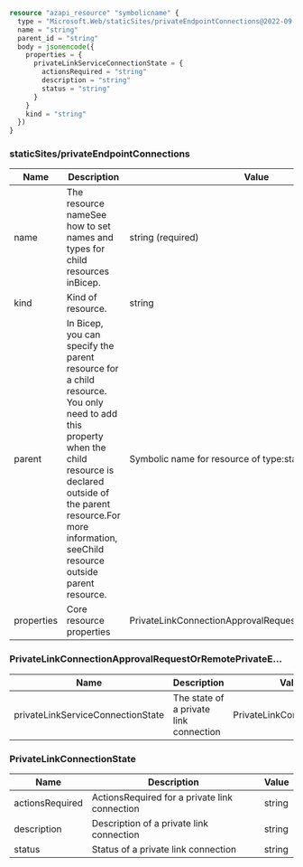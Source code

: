 ```terraform
resource "azapi_resource" "symbolicname" {
  type = "Microsoft.Web/staticSites/privateEndpointConnections@2022-09-01"
  name = "string"
  parent_id = "string"
  body = jsonencode({
    properties = {
      privateLinkServiceConnectionState = {
        actionsRequired = "string"
        description = "string"
        status = "string"
      }
    }
    kind = "string"
  })
}

```

### staticSites/privateEndpointConnections

| Name | Description | Value |
|-|-|-|
| name | The resource nameSee how to set names and types for child resources inBicep. | string (required) |
| kind | Kind of resource. | string |
| parent | In Bicep, you can specify the parent resource for a child resource. You only need to add this property when the child resource is declared outside of the parent resource.For more information, seeChild resource outside parent resource. | Symbolic name for resource of type:staticSites |
| properties | Core resource properties | PrivateLinkConnectionApprovalRequestOrRemotePrivateE... |


### PrivateLinkConnectionApprovalRequestOrRemotePrivateE...

| Name | Description | Value |
|-|-|-|
| privateLinkServiceConnectionState | The state of a private link connection | PrivateLinkConnectionState |


### PrivateLinkConnectionState

| Name | Description | Value |
|-|-|-|
| actionsRequired | ActionsRequired for a private link connection | string |
| description | Description of a private link connection | string |
| status | Status of a private link connection | string |


